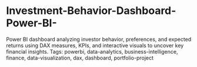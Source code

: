 # Investment-Behavior-Dashboard-Power-BI-
Power BI dashboard analyzing investor behavior, preferences, and expected returns using DAX measures, KPIs, and interactive visuals to uncover key financial insights.  Tags: powerbi, data-analytics, business-intelligence, finance, data-visualization, dax, dashboard, portfolio-project
